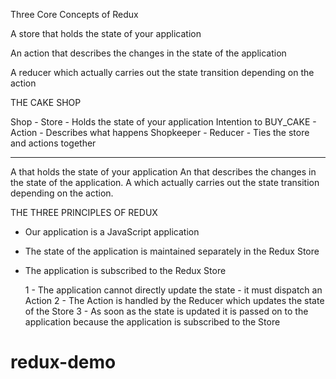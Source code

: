 Three Core Concepts of Redux

A store that holds the state of your application

An action that describes the changes in the state of the application

A reducer which actually carries out the state transition depending on the action

THE CAKE SHOP

Shop - Store - Holds the state of your application
Intention to BUY_CAKE - Action - Describes what happens
Shopkeeper - Reducer - Ties the store and actions together

---

A <store> that holds the state of your application
An <action> that describes the changes in the state of the application.
A <reducer> which actually carries out the state transition depending on the action. 

THE THREE PRINCIPLES OF REDUX

* Our application is a JavaScript application
* The state of the application is maintained separately in the Redux Store
* The application is subscribed to the Redux Store

  1 - The application cannot directly update the state - it must dispatch an Action
  2 - The Action is handled by the Reducer which updates the state of the Store
  3 - As soon as the state is updated it is passed on to the application because
      the application is subscribed to the Store
# redux-demo
